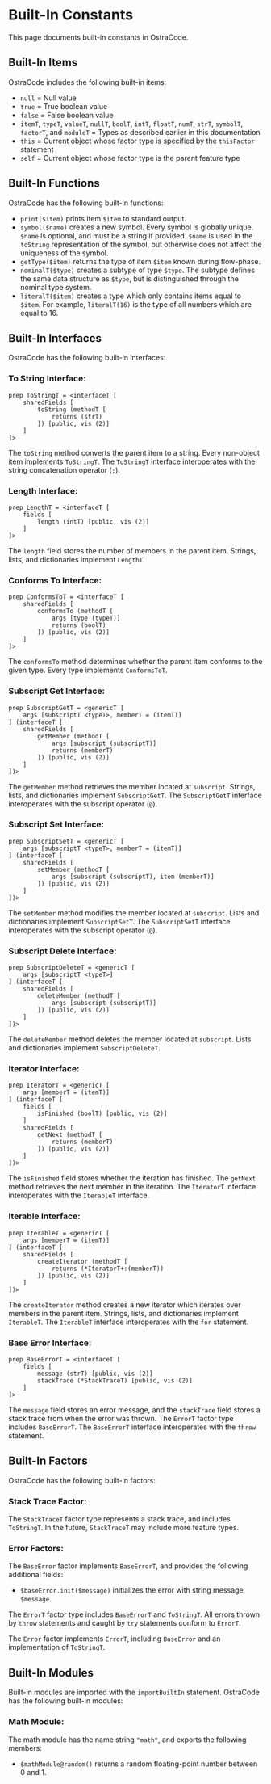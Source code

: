 
# Built-In Constants

This page documents built-in constants in OstraCode.

## Built-In Items

OstraCode includes the following built-in items:

* `null` = Null value
* `true` = True boolean value
* `false` = False boolean value
* `itemT`, `typeT`, `valueT`, `nullT`, `boolT`, `intT`, `floatT`, `numT`, `strT`, `symbolT`, `factorT`, and `moduleT` = Types as described earlier in this documentation
* `this` = Current object whose factor type is specified by the `thisFactor` statement
* `self` = Current object whose factor type is the parent feature type

## Built-In Functions

OstraCode has the following built-in functions:

* `print($item)` prints item `$item` to standard output.
* `symbol($name)` creates a new symbol. Every symbol is globally unique. `$name` is optional, and must be a string if provided. `$name` is used in the `toString` representation of the symbol, but otherwise does not affect the uniqueness of the symbol.
* `getType($item)` returns the type of item `$item` known during flow-phase.
* `nominalT($type)` creates a subtype of type `$type`. The subtype defines the same data structure as `$type`, but is distinguished through the nominal type system.
* `literalT($item)` creates a type which only contains items equal to `$item`. For example, `literalT(16)` is the type of all numbers which are equal to 16.

## Built-In Interfaces

OstraCode has the following built-in interfaces:

### To String Interface:

```
prep ToStringT = <interfaceT [
    sharedFields [
        toString (methodT [
            returns (strT)
        ]) [public, vis (2)]
    ]
]>
```

The `toString` method converts the parent item to a string. Every non-object item implements `ToStringT`. The `ToStringT` interface interoperates with the string concatenation operator (`;`).

### Length Interface:

```
prep LengthT = <interfaceT [
    fields [
        length (intT) [public, vis (2)]
    ]
]>
```

The `length` field stores the number of members in the parent item. Strings, lists, and dictionaries implement `LengthT`.

### Conforms To Interface:

```
prep ConformsToT = <interfaceT [
    sharedFields [
        conformsTo (methodT [
            args [type (typeT)]
            returns (boolT)
        ]) [public, vis (2)]
    ]
]>
```

The `conformsTo` method determines whether the parent item conforms to the given type. Every type implements `ConformsToT`.

### Subscript Get Interface:

```
prep SubscriptGetT = <genericT [
    args [subscriptT <typeT>, memberT = (itemT)]
] (interfaceT [
    sharedFields [
        getMember (methodT [
            args [subscript (subscriptT)]
            returns (memberT)
        ]) [public, vis (2)]
    ]
])>
```

The `getMember` method retrieves the member located at `subscript`. Strings, lists, and dictionaries implement `SubscriptGetT`. The `SubscriptGetT` interface interoperates with the subscript operator (`@`).

### Subscript Set Interface:

```
prep SubscriptSetT = <genericT [
    args [subscriptT <typeT>, memberT = (itemT)]
] (interfaceT [
    sharedFields [
        setMember (methodT [
            args [subscript (subscriptT), item (memberT)]
        ]) [public, vis (2)]
    ]
])>
```

The `setMember` method modifies the member located at `subscript`. Lists and dictionaries implement `SubscriptSetT`. The `SubscriptSetT` interface interoperates with the subscript operator (`@`).

### Subscript Delete Interface:

```
prep SubscriptDeleteT = <genericT [
    args [subscriptT <typeT>]
] (interfaceT [
    sharedFields [
        deleteMember (methodT [
            args [subscript (subscriptT)]
        ]) [public, vis (2)]
    ]
])>
```

The `deleteMember` method deletes the member located at `subscript`. Lists and dictionaries implement `SubscriptDeleteT`.

### Iterator Interface:

```
prep IteratorT = <genericT [
    args [memberT = (itemT)]
] (interfaceT [
    fields [
        isFinished (boolT) [public, vis (2)]
    ]
    sharedFields [
        getNext (methodT [
            returns (memberT)
        ]) [public, vis (2)]
    ]
])>
```

The `isFinished` field stores whether the iteration has finished. The `getNext` method retrieves the next member in the iteration. The `IteratorT` interface interoperates with the `IterableT` interface.

### Iterable Interface:

```
prep IterableT = <genericT [
    args [memberT = (itemT)]
] (interfaceT [
    sharedFields [
        createIterator (methodT [
            returns (*IteratorT+:(memberT))
        ]) [public, vis (2)]
    ]
])>
```

The `createIterator` method creates a new iterator which iterates over members in the parent item. Strings, lists, and dictionaries implement `IterableT`. The `IterableT` interface interoperates with the `for` statement.

### Base Error Interface:

```
prep BaseErrorT = <interfaceT [
    fields [
        message (strT) [public, vis (2)]
        stackTrace (*StackTraceT) [public, vis (2)]
    ]
]>
```

The `message` field stores an error message, and the `stackTrace` field stores a stack trace from when the error was thrown. The `ErrorT` factor type includes `BaseErrorT`. The `BaseErrorT` interface interoperates with the `throw` statement.

## Built-In Factors

OstraCode has the following built-in factors:

### Stack Trace Factor:

The `StackTraceT` factor type represents a stack trace, and includes `ToStringT`. In the future, `StackTraceT` may include more feature types.

### Error Factors:

The `BaseError` factor implements `BaseErrorT`, and provides the following additional fields:

* `$baseError.init($message)` initializes the error with string message `$message`.

The `ErrorT` factor type includes `BaseErrorT` and `ToStringT`. All errors thrown by `throw` statements and caught by `try` statements conform to `ErrorT`.

The `Error` factor implements `ErrorT`, including `BaseError` and an implementation of `ToStringT`.

## Built-In Modules

Built-in modules are imported with the `importBuiltIn` statement. OstraCode has the following built-in modules:

### Math Module:

The math module has the name string `"math"`, and exports the following members:

* `$mathModule@random()` returns a random floating-point number between 0 and 1.


